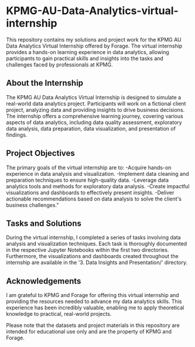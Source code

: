 # KPMG-AU-Data-Analytics-virtual-internship
This repository contains my solutions and project work for the KPMG AU Data Analytics Virtual Internship offered by Forage. The virtual internship provides a hands-on learning experience in data analytics, allowing participants to gain practical skills and insights into the tasks and challenges faced by professionals at KPMG.

## About the Internship
The KPMG AU Data Analytics Virtual Internship is designed to simulate a real-world data analytics project. Participants will work on a fictional client project, analyzing data and providing insights to drive business decisions. The internship offers a comprehensive learning journey, covering various aspects of data analytics, including data quality assessment, exploratory data analysis, data preparation, data visualization, and presentation of findings.

## Project Objectives
The primary goals of the virtual internship are to:
-Acquire hands-on experience in data analysis and visualization.
-Implement data cleaning and preparation techniques to ensure high-quality data.
-Leverage data analytics tools and methods for exploratory data analysis.
-Create impactful visualizations and dashboards to effectively present insights.
-Deliver actionable recommendations based on data analysis to solve the client's business challenges."


## Tasks and Solutions
During the virtual internship, I completed a series of tasks involving data analysis and visualization techniques. Each task is thoroughly documented in the respective Jupyter Notebooks within the first two directories. Furthermore, the visualizations and dashboards created throughout the internship are available in the '3. Data Insights and Presentation/' directory.


## Acknowledgements
I am grateful to KPMG and Forage for offering this virtual internship and providing the resources needed to advance my data analytics skills. This experience has been incredibly valuable, enabling me to apply theoretical knowledge to practical, real-world projects.

Please note that the datasets and project materials in this repository are intended for educational use only and are the property of KPMG and Forage.

